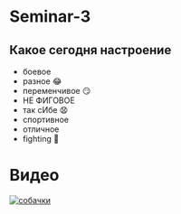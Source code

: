 # Seminar-3

## Какое сегодня настроение 
* боевое
* разное :joy:
* переменчивое :smirk:
* НЕ ФИГОВОЕ
* так сИбе :anguished:
* спортивное
* отличное
* fighting :muscle:
# Видео
[![собачки](https://placepic.ru/wp-content/uploads/2020/12/scale_1200-1.jpg)](https://youtu.be/Y110_f_AYP8)
